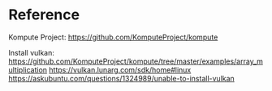 # Reference
Kompute Project: 
https://github.com/KomputeProject/kompute

Install vulkan: 
https://github.com/KomputeProject/kompute/tree/master/examples/array_multiplication
https://vulkan.lunarg.com/sdk/home#linux
https://askubuntu.com/questions/1324989/unable-to-install-vulkan